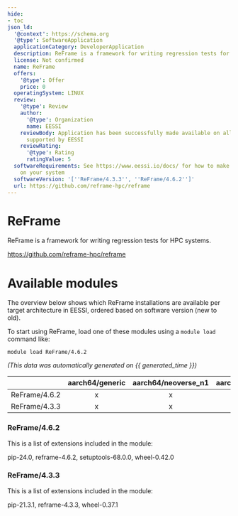 ```yaml
---
hide:
- toc
json_ld:
  '@context': https://schema.org
  '@type': SoftwareApplication
  applicationCategory: DeveloperApplication
  description: ReFrame is a framework for writing regression tests for HPC systems.
  license: Not confirmed
  name: ReFrame
  offers:
    '@type': Offer
    price: 0
  operatingSystem: LINUX
  review:
    '@type': Review
    author:
      '@type': Organization
      name: EESSI
    reviewBody: Application has been successfully made available on all architectures
      supported by EESSI
    reviewRating:
      '@type': Rating
      ratingValue: 5
  softwareRequirements: See https://www.eessi.io/docs/ for how to make EESSI available
    on your system
  softwareVersion: '[''ReFrame/4.3.3'', ''ReFrame/4.6.2'']'
  url: https://github.com/reframe-hpc/reframe
---
```


ReFrame
=======


ReFrame is a framework for writing regression tests for HPC systems.

https://github.com/reframe-hpc/reframe
# Available modules


The overview below shows which ReFrame installations are available per target architecture in EESSI, ordered based on software version (new to old).

To start using ReFrame, load one of these modules using a `module load` command like:

```shell
module load ReFrame/4.6.2
```

*(This data was automatically generated on {{ generated_time }})*

| |aarch64/generic|aarch64/neoverse_n1|aarch64/neoverse_v1|aarch64/nvidia/grace|x86_64/generic|x86_64/amd/zen2|x86_64/amd/zen3|x86_64/amd/zen4|x86_64/intel/cascadelake|x86_64/intel/haswell|x86_64/intel/icelake|x86_64/intel/sapphirerapids|x86_64/intel/skylake_avx512|
| :---: | :---: | :---: | :---: | :---: | :---: | :---: | :---: | :---: | :---: | :---: | :---: | :---: | :---: |
|ReFrame/4.6.2|x|x|x|x|x|x|x|x|x|x|x|x|x|
|ReFrame/4.3.3|x|x|x|x|x|x|x|x|x|x|x|x|x|


### ReFrame/4.6.2

This is a list of extensions included in the module:

pip-24.0, reframe-4.6.2, setuptools-68.0.0, wheel-0.42.0

### ReFrame/4.3.3

This is a list of extensions included in the module:

pip-21.3.1, reframe-4.3.3, wheel-0.37.1